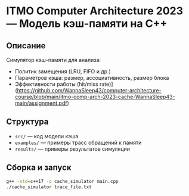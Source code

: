# ITMO Computer Architecture 2023 — Модель кэш-памяти на C++

## Описание
Симулятор кэш-памяти для анализа:
- Политик замещения (LRU, FIFO и др.)
- Параметров кэша: размер, ассоциативность, размер блока
- Эффективности работы (hit/miss rate)](https://github.com/WannaSleep43/computer-architecture-course/blob/main/itmo-comp-arch-2023-cache-WannaSleep43-main/assignment.pdf)

## Структура
- `src/` — код модели кэша
- `examples/` — примеры трасс обращений к памяти
- `results/` — примеры результатов симуляции

## Сборка и запуск
```bash
g++ -std=c++17 -o cache_simulator main.cpp
./cache_simulator trace_file.txt
